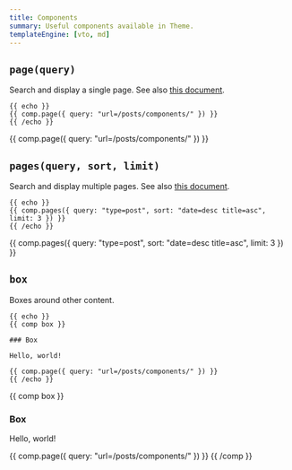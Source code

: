 ```yaml
---
title: Components
summary: Useful components available in Theme.
templateEngine: [vto, md]
---
```


## `page(query)`

Search and display a single page. See also [this document](https://lume.land/plugins/search/#search-one-page).

```vento
{{ echo }}
{{ comp.page({ query: "url=/posts/components/" }) }}
{{ /echo }}
```

{{ comp.page({ query: "url=/posts/components/" }) }}

## `pages(query, sort, limit)`

Search and display multiple pages. See also [this document](https://lume.land/plugins/search/#search-pages).

```vento
{{ echo }}
{{ comp.pages({ query: "type=post", sort: "date=desc title=asc", limit: 3 }) }}
{{ /echo }}
```

{{ comp.pages({ query: "type=post", sort: "date=desc title=asc", limit: 3 }) }}

## `box`

Boxes around other content.

```vento
{{ echo }}
{{ comp box }}

### Box

Hello, world!

{{ comp.page({ query: "url=/posts/components/" }) }}
{{ /echo }}
```

{{ comp box }}

### Box

Hello, world!

{{ comp.page({ query: "url=/posts/components/" }) }}
{{ /comp }}
